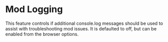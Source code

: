 # Mod Logging

This feature controls if additional console.log messages should be used to assist with troubleshooting mod issues. It is defaulted to off, but can be enabled from the browser options.

